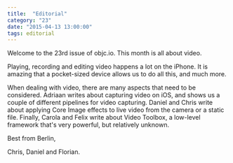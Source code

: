 ```yaml
---
title:  "Editorial"
category: "23"
date: "2015-04-13 13:00:00"
tags: editorial
---
```


Welcome to the 23rd issue of objc.io. This month is all about video.

Playing, recording and editing video happens a lot on the iPhone. It is amazing that a pocket-sized device allows us to do all this, and much more.

When dealing with video, there are many aspects that need to be considered. Adriaan writes about capturing video on iOS, and shows us a couple of different pipelines for video capturing. Daniel and Chris write about applying Core Image effects to live video from the camera or a static file. Finally, Carola and Felix write about Video Toolbox, a low-level framework that's very powerful, but relatively unknown.

Best from Berlin,

Chris, Daniel and Florian.

